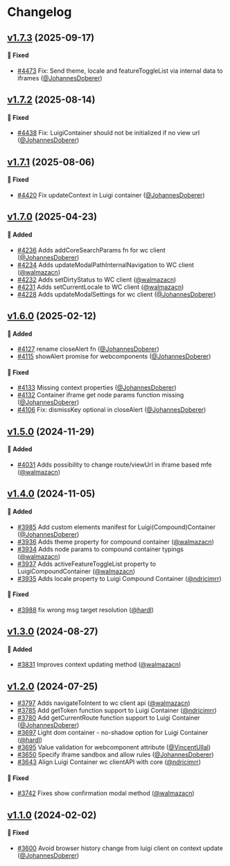 # Changelog

<!--Generate the changelog using release cli. -->



## [v1.7.3] (2025-09-17)

#### :bug: Fixed

* [#4473](https://github.com/luigi-project/luigi/pull/4473) Fix: Send theme, locale and featureToggleList via internal data to iframes ([@JohannesDoberer](https://github.com/JohannesDoberer))





## [v1.7.2] (2025-08-14)

#### :bug: Fixed

* [#4438](https://github.com/luigi-project/luigi/pull/4438) Fix: LuigiContainer should not be initialized if no view url ([@JohannesDoberer](https://github.com/JohannesDoberer))





## [v1.7.1] (2025-08-06)

#### :bug: Fixed

* [#4420](https://github.com/luigi-project/luigi/pull/4420) Fix updateContext in Luigi container ([@JohannesDoberer](https://github.com/JohannesDoberer))





## [v1.7.0] (2025-04-23)

#### :rocket: Added

* [#4236](https://github.com/luigi-project/luigi/pull/4236) Adds addCoreSearchParams fn for wc client ([@JohannesDoberer](https://github.com/JohannesDoberer))
* [#4234](https://github.com/luigi-project/luigi/pull/4234) Adds updateModalPathInternalNavigation to WC client ([@walmazacn](https://github.com/walmazacn))
* [#4232](https://github.com/luigi-project/luigi/pull/4232) Adds setDirtyStatus to WC client ([@walmazacn](https://github.com/walmazacn))
* [#4231](https://github.com/luigi-project/luigi/pull/4231) Adds setCurrentLocale to WC client ([@walmazacn](https://github.com/walmazacn))
* [#4228](https://github.com/luigi-project/luigi/pull/4228) Adds updateModalSettings for wc client ([@JohannesDoberer](https://github.com/JohannesDoberer))





## [v1.6.0] (2025-02-12)

#### :rocket: Added

* [#4127](https://github.com/luigi-project/luigi/pull/4127) rename closeAlert fn ([@JohannesDoberer](https://github.com/JohannesDoberer))
* [#4115](https://github.com/luigi-project/luigi/pull/4115) showAlert promise for webcomponents ([@JohannesDoberer](https://github.com/JohannesDoberer))

#### :bug: Fixed

* [#4133](https://github.com/luigi-project/luigi/pull/4133) Missing context properties ([@JohannesDoberer](https://github.com/JohannesDoberer))
* [#4132](https://github.com/luigi-project/luigi/pull/4132) Container iframe get node params function missing ([@JohannesDoberer](https://github.com/JohannesDoberer))
* [#4106](https://github.com/luigi-project/luigi/pull/4106) Fix: dismissKey optional in closeAlert ([@JohannesDoberer](https://github.com/JohannesDoberer))





## [v1.5.0] (2024-11-29)

#### :rocket: Added

* [#4031](https://github.com/luigi-project/luigi/pull/4031) Adds possibility to change route/viewUrl in iframe based mfe ([@walmazacn](https://github.com/walmazacn))



## [v1.4.0] (2024-11-05)

#### :rocket: Added

* [#3985](https://github.com/luigi-project/luigi/pull/3985) Add custom elements manifest for Luigi(Compound)Container ([@JohannesDoberer](https://github.com/JohannesDoberer))
* [#3936](https://github.com/luigi-project/luigi/pull/3936) Adds theme property for compound container ([@walmazacn](https://github.com/walmazacn))
* [#3934](https://github.com/luigi-project/luigi/pull/3934) Adds node params to compound container typings ([@walmazacn](https://github.com/walmazacn))
* [#3937](https://github.com/luigi-project/luigi/pull/3937) Adds activeFeatureToggleList property to LuigiCompoundContainer ([@walmazacn](https://github.com/walmazacn))
* [#3935](https://github.com/luigi-project/luigi/pull/3935) Adds locale property to Luigi Compound Container ([@ndricimrr](https://github.com/ndricimrr))

#### :bug: Fixed

* [#3988](https://github.com/luigi-project/luigi/pull/3988) fix wrong msg target resolution ([@hardl](https://github.com/hardl))




## [v1.3.0] (2024-08-27)

#### :rocket: Added

* [#3831](https://github.com/luigi-project/luigi/pull/3831) Improves context updating method ([@walmazacn](https://github.com/walmazacn))



## [v1.2.0] (2024-07-25)

* [#3797](https://github.com/luigi-project/luigi/pull/3797) Adds navigateToIntent to wc client api ([@walmazacn](https://github.com/walmazacn))
* [#3785](https://github.com/luigi-project/luigi/pull/3785) Add getToken function support to Luigi Container ([@ndricimrr](https://github.com/ndricimrr))
* [#3780](https://github.com/luigi-project/luigi/pull/3780) Add getCurrentRoute function support to Luigi Container ([@JohannesDoberer](https://github.com/JohannesDoberer))
* [#3697](https://github.com/luigi-project/luigi/pull/3697) Light dom container - no-shadow option for Luigi Container ([@hardl](https://github.com/hardl))
* [#3695](https://github.com/luigi-project/luigi/pull/3695) Value validation for webcomponent attribute ([@VincentUllal](https://github.com/VincentUllal))
* [#3650](https://github.com/luigi-project/luigi/pull/3650) Specify iframe sandbox and allow rules ([@JohannesDoberer](https://github.com/JohannesDoberer))
* [#3643](https://github.com/luigi-project/luigi/pull/3643) Align Luigi Container wc clientAPI with core ([@ndricimrr](https://github.com/ndricimrr))

#### :bug: Fixed
* [#3742](https://github.com/luigi-project/luigi/pull/3742) Fixes show confirmation modal method ([@walmazacn](https://github.com/walmazacn))




## [v1.1.0] (2024-02-02)

#### :bug: Fixed
* [#3600](https://github.com/luigi-project/luigi/pull/3600) Avoid browser history change from luigi client on context update ([@JohannesDoberer](https://github.com/JohannesDoberer))


[v1.1.0]: https://github.com/luigi-project/luigi/compare/container/v1.0.0...container/v1.1.0
[v1.2.0]: https://github.com/luigi-project/luigi/compare/container/v1.1.0...container/v1.2.0
[v1.3.0]: https://github.com/luigi-project/luigi/compare/container/v1.2.0...container/v1.3.0
[v1.4.0]: https://github.com/luigi-project/luigi/compare/container/v1.3.0...container/v1.4.0
[v1.5.0]: https://github.com/luigi-project/luigi/compare/container/v1.4.0...container/v1.5.0
[v1.6.0]: https://github.com/luigi-project/luigi/compare/container/v1.5.0...container/v1.6.0
[v1.7.0]: https://github.com/luigi-project/luigi/compare/container/v1.6.0...container/v1.7.0
[v1.7.1]: https://github.com/luigi-project/luigi/compare/container/v1.7.0...container/v1.7.1
[v1.7.2]: https://github.com/luigi-project/luigi/compare/container/v1.7.1...container/v1.7.2
[v1.7.3]: https://github.com/luigi-project/luigi/compare/container/v1.7.2...container/v1.7.3